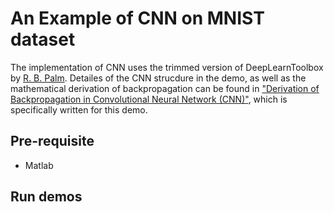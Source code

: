# An Example of CNN on MNIST dataset

The implementation of CNN uses the trimmed version of DeepLearnToolbox by [R. B. Palm](https://github.com/rasmusbergpalm/DeepLearnToolbox). Detailes of the CNN strucdure in the demo, as well as the mathematical derivation of 
backpropagation can be found in ["Derivation of Backpropagation in Convolutional Neural Network (CNN)"](), which is specifically written for this demo.  
## Pre-requisite
* Matlab

## Run demos

